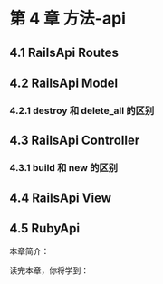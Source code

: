 # 第 4 章 方法-api
## 4.1 RailsApi Routes
## 4.2 RailsApi Model
### 4.2.1 destroy 和 delete_all 的区别
## 4.3 RailsApi Controller
### 4.3.1 build 和 new 的区别
## 4.4 RailsApi View
## 4.5 RubyApi

本章简介：

读完本章，你将学到：